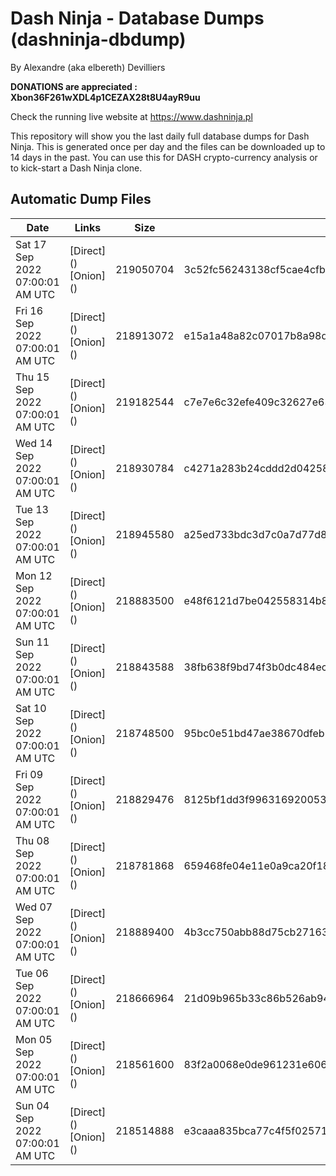 # Dash Ninja - Database Dumps (dashninja-dbdump)
By Alexandre (aka elbereth) Devilliers

**DONATIONS are appreciated : Xbon36F261wXDL4p1CEZAX28t8U4ayR9uu**

Check the running live website at https://www.dashninja.pl

This repository will show you the last daily full database dumps for Dash Ninja. This is generated once per day and the files can be downloaded up to 14 days in the past.
You can use this for DASH crypto-currency analysis or to kick-start a Dash Ninja clone.


## Automatic Dump Files
| Date | Links | Size | SHA256 |
|--|--|--|--|
| Sat 17 Sep 2022 07:00:01 AM UTC | [Direct](</body></html>) [Onion](</body></html>) | 219050704 | 3c52fc56243138cf5cae4cfb8c9cfbbd822f05bd0bc670c9419724dc60b19654 | 
| Fri 16 Sep 2022 07:00:01 AM UTC | [Direct](</body></html>) [Onion](</body></html>) | 218913072 | e15a1a48a82c07017b8a98db7ff60962d15af55362d70d380643ad8051e405f8 | 
| Thu 15 Sep 2022 07:00:01 AM UTC | [Direct](</body></html>) [Onion](</body></html>) | 219182544 | c7e7e6c32efe409c32627e635f52b5112e73e6e411e94f53413abc6c33ce10f3 | 
| Wed 14 Sep 2022 07:00:01 AM UTC | [Direct](</body></html>) [Onion](</body></html>) | 218930784 | c4271a283b24cddd2d042583d075d8f95618d6129eb2fd02c67d65483a122353 | 
| Tue 13 Sep 2022 07:00:01 AM UTC | [Direct](</body></html>) [Onion](</body></html>) | 218945580 | a25ed733bdc3d7c0a7d77d88f0f77bfb75473b24079eb648abd3d7c326f24496 | 
| Mon 12 Sep 2022 07:00:01 AM UTC | [Direct](</body></html>) [Onion](</body></html>) | 218883500 | e48f6121d7be042558314b812193b99a854c2da8a1aed22ba44e20f0a79479b5 | 
| Sun 11 Sep 2022 07:00:01 AM UTC | [Direct](</body></html>) [Onion](</body></html>) | 218843588 | 38fb638f9bd74f3b0dc484ec231cb791b6369ae596b4b4436fa815f8981e8b59 | 
| Sat 10 Sep 2022 07:00:01 AM UTC | [Direct](</body></html>) [Onion](</body></html>) | 218748500 | 95bc0e51bd47ae38670dfeb734eef1a81a563e72972694e509ec4065321ea8c8 | 
| Fri 09 Sep 2022 07:00:01 AM UTC | [Direct](</body></html>) [Onion](</body></html>) | 218829476 | 8125bf1dd3f99631692005311e203f21442d7b757814a391eb13fe4d6cd63f8b | 
| Thu 08 Sep 2022 07:00:01 AM UTC | [Direct](</body></html>) [Onion](</body></html>) | 218781868 | 659468fe04e11e0a9ca20f185edf9598f6a925ed6073bd340515cb4676d8ec07 | 
| Wed 07 Sep 2022 07:00:01 AM UTC | [Direct](</body></html>) [Onion](</body></html>) | 218889400 | 4b3cc750abb88d75cb271638222852118524e2ecbf0263b1ba309be91f647399 | 
| Tue 06 Sep 2022 07:00:01 AM UTC | [Direct](</body></html>) [Onion](</body></html>) | 218666964 | 21d09b965b33c86b526ab94a616c595a662206689cb4d1db45005c11e8c6a5f2 | 
| Mon 05 Sep 2022 07:00:01 AM UTC | [Direct](</body></html>) [Onion](</body></html>) | 218561600 | 83f2a0068e0de961231e606bc56ffc79c6363347f4dc972d612b59ed7daa27fd | 
| Sun 04 Sep 2022 07:00:01 AM UTC | [Direct](</body></html>) [Onion](</body></html>) | 218514888 | e3caaa835bca77c4f5f025718654dec9f0f8744e623196078ebf326d31a46c92 | 
